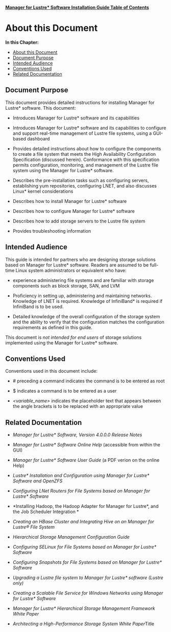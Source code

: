 [**Manager for Lustre\* Software Installation Guide Table of Contents**](ig_TOC.md)
# About this Document

**In this Chapter:**

- [About this Document](#about-this-document)
- [Document Purpose](#document-purpose)
- [Intended Audience](#intended-audience)
- [Conventions Used](#conventions-used)
- [Related Documentation](#related-documentation)

Document Purpose
----------------

This document provides detailed instructions for installing Manager for Lustre\* software. This document:

-   Introduces Manager for Lustre\* software and its capabilities

-   Introduces Manager for Lustre\* software and its
     capabilities to configure and support real-time management of
     Lustre file systems, using a GUI-based dashboard

-   Provides detailed instructions about how to configure the components
     to create a file system that meets the High Availability
     Configuration Specification (discussed herein). Conformance with
     this specification permits configuration, monitoring, and
     management of the Lustre file system using the Manager for
     Lustre\* software.

-   Describes the pre-installation tasks such as configuring servers,
     establishing yum repositories, configuring LNET, and also
     discusses Linux\* kernel considerations

-   Describes how to install Manager for Lustre\*
     software

-   Describes how to configure Manager for Lustre\* software

-   Describes how to add storage servers to the Lustre file system

-   Provides troubleshooting information

Intended Audience
-----------------

This guide is intended for partners who are designing storage solutions
based on Manager for Lustre\* software. Readers are
assumed to be full-time Linux system administrators or equivalent who
have:

-   experience administering file systems and are familiar with storage
    components such as block storage, SAN, and LVM

-   Proficiency in setting up, administering and maintaining networks.
    Knowledge of LNET is required. Knowledge of InfiniBand\* is required
    if InfiniBand is to be used.

-   Detailed knowledge of the overall configuration of the storage
    system and the ability to verify that the configuration matches the
    configuration requirements as defined in this guide.

This document is *not intended for end users* of storage solutions
implemented using the Manager for Lustre\* software.

Conventions Used
----------------

Conventions used in this document include:

-   \# preceding a command indicates the command is to be entered as
    root

-   \$ indicates a command is to be entered as a user

-   *&lt;variable\_name&gt;* indicates the placeholder text that appears
    between the angle brackets is to be replaced with an appropriate
    value

Related Documentation
---------------------

-   *Manager for Lustre\* Software, Version 4.0.0.0
    Release Notes*

-   *Manager for Lustre\* Software Online Help* (accessible from
    within the GUI)

-   *Manager for Lustre\* Software User Guide* (a PDF verion on
    the online Help)

-   *Lustre\* Installation and Configuration using Manager for
    Lustre\* Software and OpenZFS*

-   *Configuring LNet Routers for File Systems based on Manager for
    Lustre\* Software*

-   *Installing Hadoop, the Hadoop Adapter for Manager for Lustre\*,
    and the Job Scheduler Integration *

-   *Creating an HBase Cluster and Integrating Hive on an Manager for
    Lustre® File System*

-   *Hierarchical Storage Management Configuration Guide*

-   *Configuring SELinux for File Systems based on Manager for
    Lustre\* Software*

-   *Configuring Snapshots for File Systems based on Manager for
    Lustre\* Software*

-   *Upgrading a Lustre file system to Manager for
    Lustre\* software (Lustre only)*

-   *Creating a Scalable File Service for Windows Networks using Manager for Lustre\* Software*

-   *Manager for Lustre\* Hierarchical Storage Management Framework
    White Paper*

-   *Architecting a High-Performance Storage System White Paper*Title


